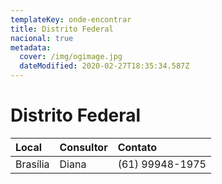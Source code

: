 ```yaml
---
templateKey: onde-encontrar
title: Distrito Federal
nacional: true
metadata:
  cover: /img/ogimage.jpg
  dateModified: 2020-02-27T18:35:34.587Z
---
```

# Distrito Federal

| Local    | Consultor | Contato         |
| :------- | :-------- | :-------------- |
| Brasília | Diana     | (61) 99948-1975 |

